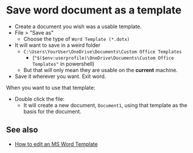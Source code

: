 # Save word document as a template

- Create a document you wish was a usable template.
- File > "Save as"
	- Choose the type of `Word Template (*.dotx)`
- It will want to save in a weird folder 
	- `C:\Users\YourUser\OneDrive\Documents\Custom Office Templates`
		- (`"$($env:userprofile)\OneDrive\Documents\Custom Office Templates"` in powershell)
	- But that will only mean they are usable on the **current** machine.
- Save it wherever you want. Exit word. 

When you want to use that template:

- Double click the file:
	- It will create a new document, `Document1`, using that template as the basis for the document.


## See also

- [How to edit an MS Word Template](../office/word_templates.md)